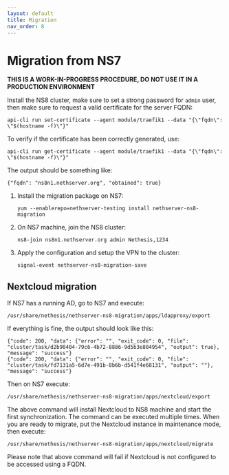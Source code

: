 ```yaml
---
layout: default
title: Migration
nav_order: 8
---
```


# Migration from NS7

**THIS IS A WORK-IN-PROGRESS PROCEDURE, DO NOT USE IT IN A PRODUCTION ENVIRONMENT**

Install the NS8 cluster, make sure to set a strong password for `admin` user, then make sure to request
a valid certificate for the server FQDN:
```
api-cli run set-certificate --agent module/traefik1 --data "{\"fqdn\": \"$(hostname -f)\"}"
```

To verify if the certificate has been correctly generated, use:
```
api-cli run get-certificate --agent module/traefik1 --data "{\"fqdn\": \"$(hostname -f)\"}"
```
The output should be something like:
```
{"fqdn": "ns8n1.nethserver.org", "obtained": true}
```


1. Install the migration package on NS7:
   ```
   yum --enablerepo=nethserver-testing install nethserver-ns8-migration
   ```

2. On NS7 machine, join the NS8 cluster:
   ```
   ns8-join ns8n1.nethserver.org admin Nethesis,1234
   ```

3. Apply the configuration and setup the VPN to the cluster:
   ```
   signal-event nethserver-ns8-migration-save
   ```

## Nextcloud migration

If NS7 has a running AD, go to NS7 and execute:
```
/usr/share/nethesis/nethserver-ns8-migration/apps/ldapproxy/export
```

If everything is fine, the output should look like this:
```
{"code": 200, "data": {"error": "", "exit_code": 0, "file": "cluster/task/d2b90404-79c6-4b72-8886-9d5b3e804954", "output": true}, "message": "success"}
{"code": 200, "data": {"error": "", "exit_code": 0, "file": "cluster/task/fd7131a5-6d7e-491b-8b6b-d541f4e68131", "output": ""}, "message": "success"}
```

Then on NS7 execute:
```
/usr/share/nethesis/nethserver-ns8-migration/apps/nextcloud/export
```

The above command will install Nextcloud to NS8 machine and start the first synchronization.
The command can be executed multiple times.
When you are ready to migrate, put the Nextcloud instance in maintenance mode, then execute:
```
/usr/share/nethesis/nethserver-ns8-migration/apps/nextcloud/migrate
```

Please note that above command will fail if Nextcloud is not configured to be accessed using a FQDN.
